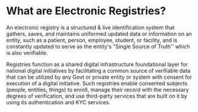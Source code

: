 # What are Electronic Registries?

An electronic registry is a structured & live identification system that gathers, saves, and maintains uniformed updated data or information on an entity, such as a patient, person, employee, student, or facility, and is constantly updated to serve as the entity's "Single Source of Truth'' which is also verifiable.&#x20;

Registries function as a shared digital infrastructure foundational layer for national digital initiatives by facilitating a common source of verifiable data that can be utilized by any Govt or private entity or system with consent for execution of a digital initiative. Such registries enable consented subjects (people, entities, things) to enroll, manage their record with the necessary degrees of verification, and use third-party services that are built on it by using its authentication and KYC services.

